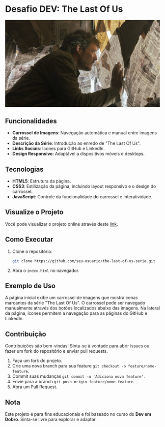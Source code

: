 <!-- Projeto Finalizado -->
# Desafio DEV: The Last Of Us

<div align="center">
  <img src="./src/imagens/tlou-3.jpg" alt="The Last Of Us Wallpaper"/>
</div>

## Funcionalidades

- **Carrossel de Imagens**: Navegação automática e manual entre imagens da série.
- **Descrição da Série**: Introdução ao enredo de "The Last Of Us".
- **Links Sociais**: Ícones para GitHub e LinkedIn.
- **Design Responsivo**: Adaptável a dispositivos móveis e desktops.

## Tecnologias

- **HTML5**: Estrutura da página.
- **CSS3**: Estilização da página, incluindo layout responsivo e o design do carrossel.
- **JavaScript**: Controle da funcionalidade do carrossel e interatividade.

## Visualize o Projeto

Você pode visualizar o projeto online através deste [link](https://devandreotti.github.io/dev-tlou/).

## Como Executar

1. Clone o repositório:
   ```bash
   git clone https://github.com/seu-usuario/the-last-of-us-serie.git
   ```

2. Abra o `index.html` no navegador.

## Exemplo de Uso

A página inicial exibe um carrossel de imagens que mostra cenas marcantes da série "The Last Of Us". O carrossel pode ser navegado manualmente através dos botões localizados abaixo das imagens. Na lateral da página, ícones permitem a navegação para as páginas do GitHub e LinkedIn.

## Contribuição

Contribuições são bem-vindas! Sinta-se à vontade para abrir issues ou fazer um fork do repositório e enviar pull requests.

1. Faça um fork do projeto.
2. Crie uma nova branch para sua feature `git checkout -b feature/nome-feature`.
3. Commit suas mudanças `git commit -m 'Adiciona nova feature'`.
4. Envie para a branch `git push origin feature/nome-feature`.
5. Abra um Pull Request.

## Nota

Este projeto é para fins educacionais e foi baseado no curso do **Dev em Dobro**. Sinta-se livre para explorar e adaptar.
